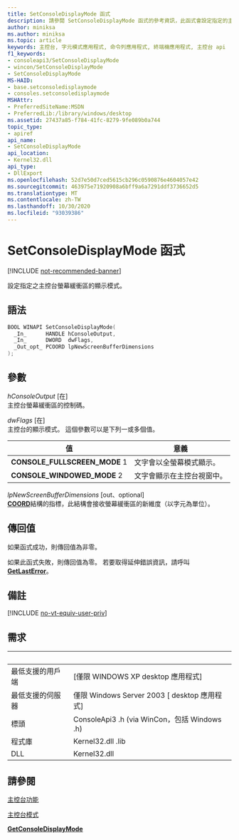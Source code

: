 ```yaml
---
title: SetConsoleDisplayMode 函式
description: 請參閱 SetConsoleDisplayMode 函式的參考資訊，此函式會設定指定的主控台螢幕緩衝區的顯示模式。
author: miniksa
ms.author: miniksa
ms.topic: article
keywords: 主控台, 字元模式應用程式, 命令列應用程式, 終端機應用程式, 主控台 api
f1_keywords:
- consoleapi3/SetConsoleDisplayMode
- wincon/SetConsoleDisplayMode
- SetConsoleDisplayMode
MS-HAID:
- base.setconsoledisplaymode
- consoles.setconsoledisplaymode
MSHAttr:
- PreferredSiteName:MSDN
- PreferredLib:/library/windows/desktop
ms.assetid: 27437a85-f784-41fc-8279-9fe089b0a744
topic_type:
- apiref
api_name:
- SetConsoleDisplayMode
api_location:
- Kernel32.dll
api_type:
- DllExport
ms.openlocfilehash: 52d7e50d7ced5615cb296c0590876e4604057e42
ms.sourcegitcommit: 463975e71920908a6bff9a6a7291ddf3736652d5
ms.translationtype: MT
ms.contentlocale: zh-TW
ms.lasthandoff: 10/30/2020
ms.locfileid: "93039386"
---
```

# <a name="setconsoledisplaymode-function"></a>SetConsoleDisplayMode 函式

[!INCLUDE [not-recommended-banner](./includes/not-recommended-banner.md)]

設定指定之主控台螢幕緩衝區的顯示模式。

## <a name="syntax"></a>語法

```C
BOOL WINAPI SetConsoleDisplayMode(
  _In_      HANDLE hConsoleOutput,
  _In_      DWORD  dwFlags,
  _Out_opt_ PCOORD lpNewScreenBufferDimensions
);
```

## <a name="parameters"></a>參數

*hConsoleOutput* \[在\]  
主控台螢幕緩衝區的控制碼。

*dwFlags* \[在\]  
主控台的顯示模式。 這個參數可以是下列一或多個值。

| 值 | 意義 |
|-|-|
| **CONSOLE_FULLSCREEN_MODE** 1 | 文字會以全螢幕模式顯示。 |
| **CONSOLE_WINDOWED_MODE** 2 | 文字會顯示在主控台視窗中。 |

*lpNewScreenBufferDimensions* \[out、optional\]  
[**COORD**](coord-str.md)結構的指標，此結構會接收螢幕緩衝區的新維度（以字元為單位）。

## <a name="return-value"></a>傳回值

如果函式成功，則傳回值為非零。

如果此函式失敗，則傳回值為零。 若要取得延伸錯誤資訊，請呼叫 [**GetLastError**](https://msdn.microsoft.com/library/windows/desktop/ms679360)。

## <a name="remarks"></a>備註

[!INCLUDE [no-vt-equiv-user-priv](./includes/no-vt-equiv-user-priv.md)]

## <a name="requirements"></a>需求

| &nbsp; | &nbsp; |
|-|-|
| 最低支援的用戶端 | \[僅限 WINDOWS XP desktop 應用程式\] |
| 最低支援的伺服器 | 僅限 Windows Server 2003 \[ desktop 應用程式\] |
| 標頭 | ConsoleApi3 .h (via WinCon，包括 Windows .h)  |
| 程式庫 | Kernel32.dll .lib |
| DLL | Kernel32.dll |

## <a name="see-also"></a>請參閱

[主控台功能](console-functions.md)

[主控台模式](console-modes.md)

[**GetConsoleDisplayMode**](getconsoledisplaymode.md)
